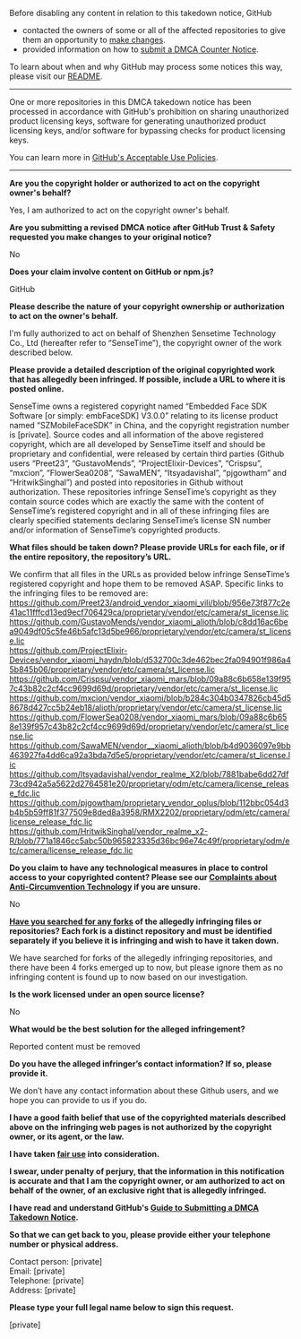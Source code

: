 Before disabling any content in relation to this takedown notice, GitHub
- contacted the owners of some or all of the affected repositories to give them an opportunity to [make changes](https://docs.github.com/en/github/site-policy/dmca-takedown-policy#a-how-does-this-actually-work).
- provided information on how to [submit a DMCA Counter Notice](https://docs.github.com/en/articles/guide-to-submitting-a-dmca-counter-notice).

To learn about when and why GitHub may process some notices this way, please visit our [README](https://github.com/github/dmca/blob/master/README.md#anatomy-of-a-takedown-notice).

---

One or more repositories in this DMCA takedown notice has been processed in accordance with GitHub's prohibition on sharing unauthorized product licensing keys, software for generating unauthorized product licensing keys, and/or software for bypassing checks for product licensing keys.

You can learn more in [GitHub's Acceptable Use Policies](https://docs.github.com/en/github/site-policy/github-acceptable-use-policies).

---

**Are you the copyright holder or authorized to act on the copyright owner's behalf?**

Yes, I am authorized to act on the copyright owner's behalf.

**Are you submitting a revised DMCA notice after GitHub Trust & Safety requested you make changes to your original notice?**

No

**Does your claim involve content on GitHub or npm.js?**

GitHub

**Please describe the nature of your copyright ownership or authorization to act on the owner's behalf.**

I'm fully authorized to act on behalf of Shenzhen Sensetime Technology Co., Ltd (hereafter refer to “SenseTime”), the copyright owner of the work described below.

**Please provide a detailed description of the original copyrighted work that has allegedly been infringed. If possible, include a URL to where it is posted online.**

SenseTime owns a registered copyright named “Embedded Face SDK Software [or simply: embFaceSDK] V3.0.0” relating to its license product named “SZMobileFaceSDK” in China, and the copyright registration number is [private]. Source codes and all information of the above registered copyright, which are all developed by SenseTime itself and should be proprietary and confidential, were released by certain third parties (Github users “Preet23”, “GustavoMends”, “ProjectElixir-Devices”, “Crispsu”, “mxcion”, “FlowerSea0208”, “SawaMEN”, “Itsyadavishal”, “pjgowtham” and “HritwikSinghal”) and posted into repositories in Github without authorization. These repositories infringe SenseTime’s copyright as they contain source codes which are exactly the same with the content of SenseTime’s registered copyright and in all of these infringing files are clearly specified statements declaring SenseTime’s license SN number and/or information of SenseTime’s copyrighted products.

**What files should be taken down? Please provide URLs for each file, or if the entire repository, the repository’s URL.**

We confirm that all files in the URLs as provided below infringe SenseTime’s registered copyright and hope them to be removed ASAP. Specific links to the infringing files to be removed are:
https://github.com/Preet23/android_vendor_xiaomi_vili/blob/956e73f877c2e41ac11fffcd13ed9ecf706429ca/proprietary/vendor/etc/camera/st_license.lic  
https://github.com/GustavoMends/vendor_xiaomi_alioth/blob/c8dd16ac6bea9049df05c5fe46b5afc13d5be966/proprietary/vendor/etc/camera/st_license.lic  
https://github.com/ProjectElixir-Devices/vendor_xiaomi_haydn/blob/d532700c3de462bec2fa094901f986a45b845b06/proprietary/vendor/etc/camera/st_license.lic  
https://github.com/Crispsu/vendor_xiaomi_mars/blob/09a88c6b658e139f957c43b82c2cf4cc9699d69d/proprietary/vendor/etc/camera/st_license.lic  
https://github.com/mxcion/vendor_xiaomi/blob/b284c304b0347826cb45d58678d427cc5b24eb18/alioth/proprietary/vendor/etc/camera/st_license.lic  
https://github.com/FlowerSea0208/vendor_xiaomi_mars/blob/09a88c6b658e139f957c43b82c2cf4cc9699d69d/proprietary/vendor/etc/camera/st_license.lic  
https://github.com/SawaMEN/vendor__xiaomi_alioth/blob/b4d9036097e9bb463927fa4dd6ca92a3bda7d5e5/proprietary/vendor/etc/camera/st_license.lic  
https://github.com/Itsyadavishal/vendor_realme_X2/blob/7881babe6dd27df73cd942a5a5622d2764581e20/proprietary/odm/etc/camera/license_release_fdc.lic  
https://github.com/pjgowtham/proprietary_vendor_oplus/blob/112bbc054d3b4b5b59ff81f377509e8ded8a3958/RMX2202/proprietary/odm/etc/camera/license_release_fdc.lic  
https://github.com/HritwikSinghal/vendor_realme_x2-R/blob/771a1846cc5abc50b965823335d36bc96e74c49f/proprietary/odm/etc/camera/license_release_fdc.lic

**Do you claim to have any technological measures in place to control access to your copyrighted content? Please see our <a href="https://docs.github.com/articles/guide-to-submitting-a-dmca-takedown-notice#complaints-about-anti-circumvention-technology">Complaints about Anti-Circumvention Technology</a> if you are unsure.**

No

**<a href="https://docs.github.com/articles/dmca-takedown-policy#b-what-about-forks-or-whats-a-fork">Have you searched for any forks</a> of the allegedly infringing files or repositories? Each fork is a distinct repository and must be identified separately if you believe it is infringing and wish to have it taken down.**

We have searched for forks of the allegedly infringing repositories, and there have been 4 forks emerged up to now, but please ignore them as no infringing content is found up to now based on our investigation.

**Is the work licensed under an open source license?**

No

**What would be the best solution for the alleged infringement?**

Reported content must be removed

**Do you have the alleged infringer’s contact information? If so, please provide it.**

We don’t have any contact information about these Github users, and we hope you can provide to us if you do.

**I have a good faith belief that use of the copyrighted materials described above on the infringing web pages is not authorized by the copyright owner, or its agent, or the law.**

**I have taken <a href="https://www.lumendatabase.org/topics/22">fair use</a> into consideration.**

**I swear, under penalty of perjury, that the information in this notification is accurate and that I am the copyright owner, or am authorized to act on behalf of the owner, of an exclusive right that is allegedly infringed.**

**I have read and understand GitHub's <a href="https://docs.github.com/articles/guide-to-submitting-a-dmca-takedown-notice/">Guide to Submitting a DMCA Takedown Notice</a>.**

**So that we can get back to you, please provide either your telephone number or physical address.**

Contact person: [private]  
Email: [private]  
Telephone: [private]  
Address: [private]  

**Please type your full legal name below to sign this request.**

[private]  
